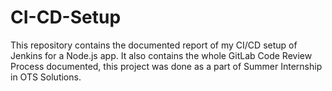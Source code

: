 # CI-CD-Setup

This repository contains the documented report of my CI/CD setup of Jenkins for a Node.js app. It also contains the  whole GitLab Code Review Process documented, this project was done as a part of Summer Internship in OTS Solutions.

